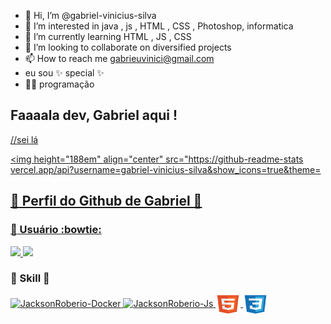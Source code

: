 - 👋 Hi, I’m @gabriel-vinicius-silva
- 👀 I’m interested in java , js , HTML , CSS , Photoshop,  informatica
- 🌱 I’m currently learning HTML , JS , CSS
- 💞️ I’m looking to collaborate on 
diversified projects
- 📫 How to reach me gabrieuvinici@gmail.com
- eu sou ✨ special ✨
- 🫶🏽 programação 

## Faaaala dev, Gabriel aqui !

<div>
  <a href="https://github.com/gabriel-vinicius-silva">
  
//sei lá



<a href="https://github.com/gabriel-vinicius-silva">



<img height="188em" align="center" src="https://github-readme-stats vercel.app/api?username=gabriel-vinicius-silva&show_icons=true&theme=



<div>
  

 ## :small_orange_diamond: Perfil do Github de Gabriel 👋 
  
 <div> 
   <a href="https://Gabriel " target="_blank" > 

  
 ### :small_orange_diamond: Usuário :bowtie: 
 <div> 
   <a href="https://github.com/gabriel-vinicius-silva"> 
       <img src="https://img.shields.io/badge/Windows-0078D6?style=for-the-badge&logo=windows&logoColor=white" />
       <img src="https://img.shields.io/badge/Notepad++-90E59A.svg?style=for-the-badge&logo=notepad%2B%2B&logoColor=black" />   
   </a> 
 </div> 
  
 ### :small_orange_diamond: Skill :clap: 
 <div> 
     <a href="https://github.com/"gabriel-vinicius-silva"> 
         <img height="30" width="40" alt="JacksonRoberio-Docker" src="https://cdn.jsdelivr.net/gh/devicons/devicon/icons/java/java-original.svg" /> 
         <img height="30" width="40" alt="JacksonRoberio-Js" src="https://cdn.jsdelivr.net/gh/devicons/devicon/icons/javascript/javascript-plain.svg" /> 
          <img align="center" alt="HTML" height="30" width="40" src="https://raw.githubusercontent.com/devicons/devicon/master/icons/html5/html5-original.svg">
            <img align="center" alt="CSS" height="30" width="40" src="https://raw.githubusercontent.com/devicons/devicon/master/icons/css3/css3-original.svg">



